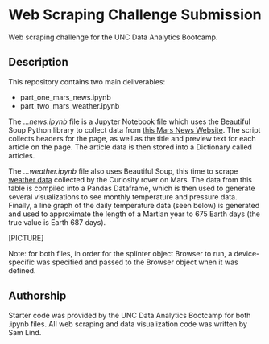 # Web Scraping Challenge Submission
Web scraping challenge for the UNC Data Analytics Bootcamp.

## Description
This repository contains two main deliverables:
- part_one_mars_news.ipynb
- part_two_mars_weather.ipynb

The _...news.ipynb_ file is a Jupyter Notebook file which uses the Beautiful Soup Python library to collect data from [this Mars News Website](https://static.bc-edx.com/data/web/mars_news/index.html).  The script collects headers for the page, as well as the title and preview text for each article on the page.  The article data is then stored into a Dictionary called articles.

The _...weather.ipynb_ file also uses Beautiful Soup, this time to scrape [weather data](https://static.bc-edx.com/data/web/mars_facts/temperature.html) collected by the Curiosity rover on Mars.  The data from this table is compiled into a Pandas Dataframe, which is then used to generate several visualizations to see monthly temperature and pressure data.  Finally, a line graph of the daily temperature data (seen below) is generated and used to approximate the length of a Martian year to 675 Earth days (the true value is Earth 687 days).  

[PICTURE]

Note: for both files, in order for the splinter object Browser to run, a device-specific was specified and passed to the Browser object when it was defined.

## Authorship

Starter code was provided by the UNC Data Analytics Bootcamp for both .ipynb files.  All web scraping and data visualization code was written by Sam Lind.
